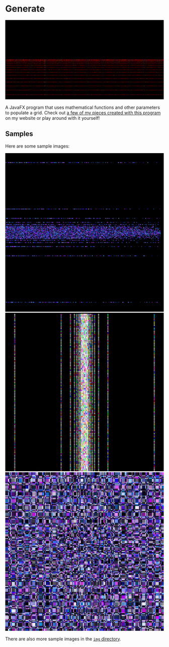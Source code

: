 # Generate

![](img/horizon.gif)

A JavaFX program that uses mathematical functions and other parameters to populate a grid. Check out [a few of my pieces created with this program](https://juliencherry.net/generate/) on my website or play around with it yourself!

## Samples

Here are some sample images:

![](img/fleet.gif)
![](img/stream2.gif)
![](img/woah.gif)

There are also more sample images in the [`img` directory](img).
